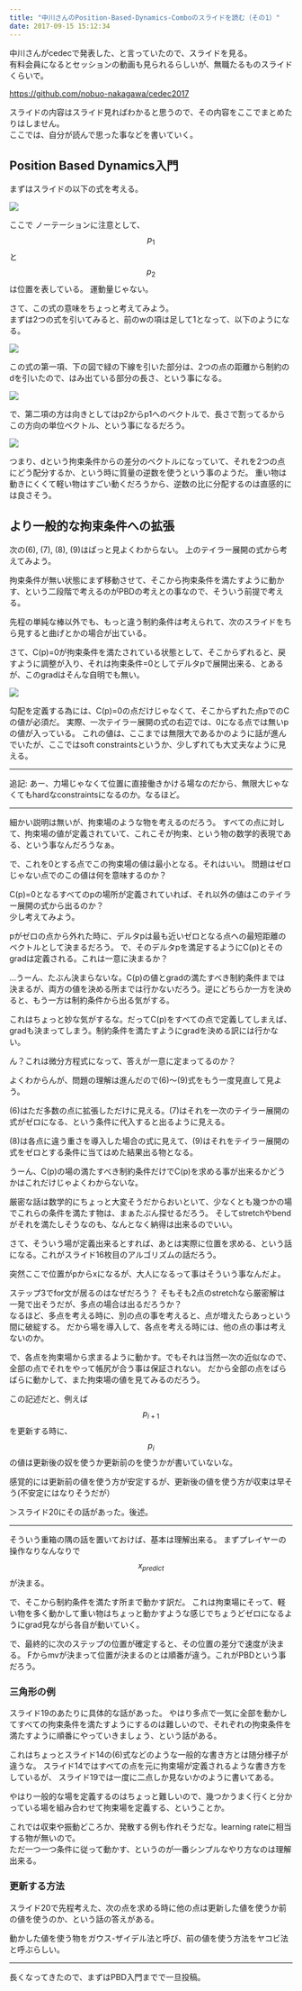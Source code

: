 ```yaml
---
title: "中川さんのPosition-Based-Dynamics-Comboのスライドを読む（その1）"
date: 2017-09-15 15:12:34
---
```


中川さんがcedecで発表した、と言っていたので、スライドを見る。  
有料会員になるとセッションの動画も見られるらしいが、無職たるものスライドくらいで。

https://github.com/nobuo-nakagawa/cedec2017

スライドの内容はスライド見ればわかると思うので、その内容をここでまとめたりはしません。  
ここでは、自分が読んで思った事などを書いていく。

## Position Based Dynamics入門

まずはスライドの以下の式を考える。

![](https://i.imgur.com/7XQRMKg.jpg)

ここで ノーテーションに注意として、$$ p_1 $$ と $$ p_2 $$ は位置を表している。
運動量じゃない。

さて、この式の意味をちょっと考えてみよう。  
まずは2つの式を引いてみると、前のwの項は足して1となって、以下のようになる。

![](https://i.imgur.com/EwGeFdI.jpg)

この式の第一項、下の図で緑の下線を引いた部分は、2つの点の距離から制約のdを引いたので、はみ出ている部分の長さ、という事になる。

![](https://i.imgur.com/GeAudHz.jpg)

で、第二項の方は向きとしてはp2からp1へのベクトルで、長さで割ってるからこの方向の単位ベクトル、という事になるだろう。

![](https://i.imgur.com/BuMvEjR.jpg)

つまり、dという拘束条件からの差分のベクトルになっていて、それを2つの点にどう配分するか、という時に質量の逆数を使うという事のようだ。
重い物は動きにくくて軽い物はすごい動くだろうから、逆数の比に分配するのは直感的には良さそう。

## より一般的な拘束条件への拡張

次の(6), (7), (8), (9)はぱっと見よくわからない。
上のテイラー展開の式から考えてみよう。



拘束条件が無い状態にまず移動させて、そこから拘束条件を満たすように動かす、という二段階で考えるのがPBDの考えとの事なので、そういう前提で考える。

先程の単純な棒以外でも、もっと違う制約条件は考えられて、次のスライドをちら見すると曲げとかの場合が出ている。

さて、C(p)=0が拘束条件を満たされている状態として、そこからずれると、戻すように調整が入り、それは拘束条件=0としてデルタpで展開出来る、とあるが、このgradはそんな自明でも無い。

![](https://i.imgur.com/OmdBa1L.jpg)

勾配を定義する為には、C(p)=0の点だけじゃなくて、そこからずれた点pでのCの値が必須だ。
実際、一次テイラー展開の式の右辺では、0になる点では無いpの値が入っている。
これの値は、ここまでは無限大であるかのように話が進んでいたが、ここではsoft constraintsというか、少しずれても大丈夫なように見える。

---

追記: あー、力場じゃなくて位置に直接働きかける場なのだから、無限大じゃなくてもhardなconstraintsになるのか。なるほど。

---

細かい説明は無いが、拘束場のような物を考えるのだろう。
すべての点に対して、拘束場の値が定義されていて、これこそが拘束、という物の数学的表現である、という事なんだろうなぁ。


で、これを0とする点でこの拘束場の値は最小となる。それはいい。
問題はゼロじゃない点でのこの値は何を意味するのか？

C(p)=0となるすべてのpの場所が定義されていれば、それ以外の値はこのテイラー展開の式から出るのか？  
少し考えてみよう。

pがゼロの点から外れた時に、デルタpは最も近いゼロとなる点への最短距離のベクトルとして決まるだろう。
で、そのデルタpを満足するようにC(p)とそのgradは定義される。これは一意に決まるか？

…うーん、たぶん決まらないな。C(p)の値とgradの満たすべき制約条件までは決まるが、両方の値を決める所までは行かないだろう。逆にどちらか一方を決めると、もう一方は制約条件から出る気がする。

これはちょっと妙な気がするな。だってC(p)をすべての点で定義してしまえば、gradも決まってしまう。制約条件を満たすようにgradを決める訳には行かない。

ん？これは微分方程式になって、答えが一意に定まってるのか？

よくわからんが、問題の理解は進んだので(6)〜(9)式をもう一度見直して見よう。

(6)はただ多数の点に拡張しただけに見える。(7)はそれを一次のテイラー展開の式がゼロになる、という条件に代入すると出るように見える。

(8)は各点に違う重さを導入した場合の式に見えて、(9)はそれをテイラー展開の式をゼロとする条件に当てはめた結果出る物となる。

うーん、C(p)の場の満たすべき制約条件だけでC(p)を求める事が出来るかどうかはこれだけじゃよくわからないな。

厳密な話は数学的にちょっと大変そうだからおいといて、少なくとも幾つかの場でこれらの条件を満たす物は、まぁたぶん探せるだろう。
そしてstretchやbendがそれを満たしそうなのも、なんとなく納得は出来るのでいい。

さて、そういう場が定義出来るとすれば、あとは実際に位置を求める、という話になる。これがスライド16枚目のアルゴリズムの話だろう。

突然ここで位置がpからxになるが、大人になるって事はそういう事なんだよ。

ステップ3でfor文が居るのはなぜだろう？
そもそも2点のstretchなら厳密解は一発で出そうだが、多点の場合は出るだろうか？  
なるほど、多点を考える時に、別の点の事を考えると、点が増えたらあっという間に破綻する。
だから場を導入して、各点を考える時には、他の点の事は考えないのか。

で、各点を拘束場から求まるように動かす。でもそれは当然一次の近似なので、全部の点でそれをやって帳尻が合う事は保証されない。
だから全部の点をばらばらに動かして、また拘束場の値を見てみるのだろう。


この記述だと、例えば $$ p_{i+1} $$ を更新する時に、 $$ p_i $$ の値は更新後の奴を使うか更新前のを使うかが書いていないな。

感覚的には更新前の値を使う方が安定するが、更新後の値を使う方が収束は早そう(不安定にはなりそうだが）

＞スライド20にその話があった。後述。

---

そういう重箱の隅の話を置いておけば、基本は理解出来る。
まずプレイヤーの操作なりなんなりで $$ x_{predict} $$ が決まる。

で、そこから制約条件を満たす所まで動かす訳だ。
これは拘束場にそって、軽い物を多く動かして重い物はちょっと動かすような感じでちょうどゼロになるようにgrad見ながら各自が動いていく。

で、最終的に次のステップの位置が確定すると、その位置の差分で速度が決まる。
Fからmvが決まって位置が決まるのとは順番が違う。これがPBDという事だろう。

### 三角形の例

スライド19のあたりに具体的な話があった。
やはり多点で一気に全部を動かしてすべての拘束条件を満たすようにするのは難しいので、それぞれの拘束条件を満たすように順番にやっていきましょう、という話がある。

これはちょっとスライド14の(6)式などのような一般的な書き方とは随分様子が違うな。
スライド14ではすべての点を元に拘束場が定義されるような書き方をしているが、
スライド19では一度に二点しか見ないかのように書いてある。

やはり一般的な場を定義するのはちょっと難しいので、幾つかうまく行くと分かっている場を組み合わせて拘束場を定義する、ということか。

これでは収束や振動どころか、発散する例も作れそうだな。learning rateに相当する物が無いので。  
ただ一つ一つ条件に従って動かす、というのが一番シンプルなやり方なのは理解出来る。

### 更新する方法

スライド20で先程考えた、次の点を求める時に他の点は更新した値を使うか前の値を使うのか、という話の答えがある。

動かした値を使う物をガウス-ザイデル法と呼び、前の値を使う方法をヤコビ法と呼ぶらしい。

----

長くなってきたので、まずはPBD入門までで一旦投稿。
